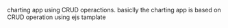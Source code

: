 charting app using CRUD operactions.
basiclly the charting app is based on CRUD operation using ejs tamplate
